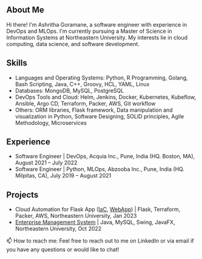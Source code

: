<!--
**ashrithagoramane/ashrithagoramane** is a ✨ _special_ ✨ repository because its `README.md` (this file) appears on your GitHub profile.

Here are some ideas to get you started:

- 🔭 I’m currently working on ...
- 🌱 I’m currently learning ...
- 👯 I’m looking to collaborate on ...
- 🤔 I’m looking for help with ...
- 💬 Ask me about ...
- 📫 How to reach me: ...
- 😄 Pronouns: ...
- ⚡ Fun fact: ...
-->

## About Me
Hi there! I'm Ashritha Goramane, a software engineer with experience in DevOps and MLOps. I'm currently pursuing a Master of Science in Information Systems at Northeastern University. My interests lie in cloud computing, data science, and software development.

## Skills
- Languages and Operating Systems: Python, R Programming, Golang, Bash Scripting, Java, C++, Groovy, HCL, YAML, Linux
- Databases: MongoDB, MySQL, PostgreSQL
- DevOps Tools and Cloud: Helm, Jenkins, Docker, Kubernetes, Kubeflow, Ansible, Argo CD, Terraform, Packer, AWS, Git workflow
- Others: ORM libraries, Flask framework, Data manipulation and visualization in Python, Software Designing, SOLID principles, Agile Methodology, Microservices

## Experience
- Software Engineer | DevOps, Acquia Inc., Pune, India (HQ. Boston, MA), August 2021 – July 2022
- Software Engineer | Python, MLOps, Abzooba Inc., Pune, India (HQ. Milpitas, CA), July 2019 – August 2021

## Projects
- Cloud Automation for Flask App ([IaC](), [WebApp]()) | Flask, Terraform, Packer, AWS, Northeastern University, Jan 2023
- [Enterprise Management System]() | Java, MySQL, Swing, JavaFX, Northeastern University, Oct 2022



📫 How to reach me: Feel free to reach out to me on LinkedIn or via email if you have any questions or would like to chat!